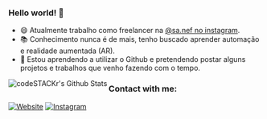 ### Hello world! 👋

- 😄 Atualmente trabalho como freelancer na [@sa.nef no instagram](https://www.instagram.com/sa.nef/).
- 📚 Conhecimento nunca é de mais, tenho buscado aprender automação e realidade aumentada (AR).
- 💬 Estou aprendendo a utilizar o Github e pretendendo postar alguns projetos e trabalhos que venho fazendo com o tempo.

<img align="left" alt="codeSTACKr's Github Stats" src="https://github-readme-stats.codestackr.vercel.app/api?username=sa-filipe&show_icons=true&hide_border=true" />


### Contact with me:

[![Website](https://img.shields.io/website?label=SA%20Portfólio&style=for-the-badge&url=https%3A%2F%2Fsa-filipe.github.io)](https://sa-filipe.github.io/)
[![Instagram](https://img.shields.io/website?label=SA.nef&logo=instagram&logoColor=fff&style=for-the-badge&url=https%3A%2F%2Fwww.instagram.com/sa.nef/)](https://www.instagram.com/sa.nef/)
